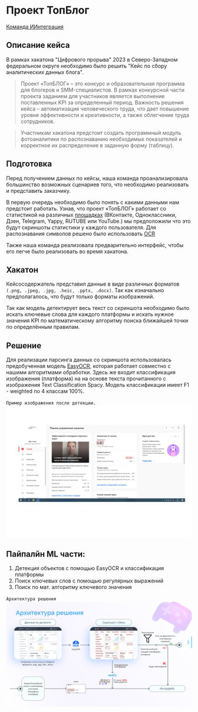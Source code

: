 # Проект ТопБлог 
<a href="">Команда ИИнтеграция</a>
## Описание кейса
В рамках хакатона "Цифрового прорыва" 2023 в Северо-Западном федеральном округе необходимо было решить "Кейс по сбору аналитических данных блога".

> Проект «ТопБЛОГ» – это конкурс и образовательная программа для блогеров и SMM-специалистов. В рамках конкурсной части проекта заданием для участников является выполнение поставленных KPI за определенный период. Важность решения кейса – автоматизация человеческого труда, что дает повышение уровня эффективности и креативности, а также облегчение труда сотрудников.

>Участникам хакатона предстоит создать программный модуль фотоаналитики по распознаванию необходимых показателей и корректное их распределение в заданную форму (таблицу).

## Подготовка

Перед получением данных по кейсы, наша команда проанализировала большинство возможных сценариев того, что необходимо реализовать и представить заказчику.

В первую очередь необходимо было понять с какими данными нам предстоит работать. Узнав, что проект «ТопБЛОГ» работает со статистикой на различных <a href='https://topblog.rsv.ru/faq'>площадках</a> (ВКонтакте, Одноклассники, Дзен, Telegram, Yappy, RUTUBE или YouTube.) мы предположили что это будут скриншоты статистики у каждого пользователя.
Для распознавания символов решено было использовать <a href="https://cloud.yandex.ru/docs/vision/concepts/ocr/">OCR</a> 

Также наша команда реализовала предварительно интерфейс, чтобы его легче было реализовать во время хакатона.

## Хакатон
Кейсосодержатель представил данные в виде различных форматов `(.png, .jpeg, .jpg, .heic, .pptx, .docx)`. Так как изначально предполагалось, что будут только форматы изображений.

Так как модель детектирует весь текст со скриншота необходимо было искать ключевые слова для каждого платформы и искать нужное значения KPI по математическому алгоритму поиска ближайшей точки по определённым правилам.


## Решение
Для реализации парсинга данных со скриншота использовалась предобученная модель <a href='https://github.com/JaidedAI/EasyOCR/tree/master'>EasyOCR</a>, которая работает совместно с нашими алгоритмами обработки. Здесь же входит классификация изображения (платформа) на на основе текста прочитанного с изображения Text Classification Spacy. Модель классификации имеет F1 - weighted по 4 классам 100%.

`Пример изображения после детекции.`
<img src="preview\7c760108-5172-4a4f-ae01-beae24b50fd0.png">

## Пайпалйн ML части:
1. Детекция объектов с помощью  EasyOCR и классификация платформы
2. Поиск ключевых слов с помощью регулярных выражений
3. Поиск по мат. алгоритму ключевого значения

`Архитектура решения`
<img src="preview\\Frame top4.jpg">